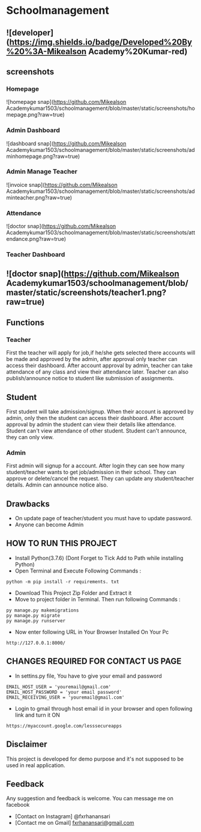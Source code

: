 # Schoolmanagement
![developer](https://img.shields.io/badge/Developed%20By%20%3A-Mikealson Academy%20Kumar-red)
---
## screenshots
### Homepage
![homepage snap](https://github.com/Mikealson Academykumar1503/schoolmanagement/blob/master/static/screenshots/homepage.png?raw=true)
### Admin Dashboard
![dashboard snap](https://github.com/Mikealson Academykumar1503/schoolmanagement/blob/master/static/screenshots/adminhomepage.png?raw=true)
### Admin Manage Teacher
![invoice snap](https://github.com/Mikealson Academykumar1503/schoolmanagement/blob/master/static/screenshots/adminteacher.png?raw=true)
### Attendance
![doctor snap](https://github.com/Mikealson Academykumar1503/schoolmanagement/blob/master/static/screenshots/attendance.png?raw=true)
### Teacher Dashboard
![doctor snap](https://github.com/Mikealson Academykumar1503/schoolmanagement/blob/master/static/screenshots/teacher1.png?raw=true)
---

## Functions
### Teacher
First the teacher will apply for job,if he/she gets selected there accounts will be made and approved by the admin, after approval only teacher can access their dashboard.
After account approval by admin, teacher can take attendance of any class and view their attendance later.
Teacher can also publish/announce notice to student like submission of assignments.

## Student
First student will take admission/signup.
When their account is approved by admin, only then the student can access their dashboard.
After account approval by admin the student can view their details like attendance.
Student can't view attendance of other student.
Student can't announce, they can only view.

### Admin
First admin will signup for a account.
After login they can see how many student/teacher wants to get job/admission in their school.
They can approve or delete/cancel the request.
They can update any student/teacher details.
Admin can announce notice also.


## Drawbacks
- On update page of teacher/student you must have to update password.
- Anyone can become Admin

## HOW TO RUN THIS PROJECT
- Install Python(3.7.6) (Dont Forget to Tick Add to Path while installing Python)
- Open Terminal and Execute Following Commands :

``` python -m pip install -r requirements. txt ```


- Download This Project Zip Folder and Extract it
- Move to project folder in Terminal. Then run following Commands :
```
py manage.py makemigrations
py manage.py migrate
py manage.py runserver
```
- Now enter following URL in Your Browser Installed On Your Pc
```
http://127.0.0.1:8000/
```

## CHANGES REQUIRED FOR CONTACT US PAGE
- In settins.py file, You have to give your email and password
```
EMAIL_HOST_USER = 'youremail@gmail.com'
EMAIL_HOST_PASSWORD = 'your email password'
EMAIL_RECEIVING_USER = 'youremail@gmail.com'
```
- Login to gmail through host email id in your browser and open following link and turn it ON
```
https://myaccount.google.com/lesssecureapps
```

## Disclaimer
This project is developed for demo purpose and it's not supposed to be used in real application.

## Feedback
Any suggestion and feedback is welcome. You can message me on facebook
- [Contact on Instagram] @fxrhanansari
- [Contact me on Gmail] fxrhanansari@gmail.com
